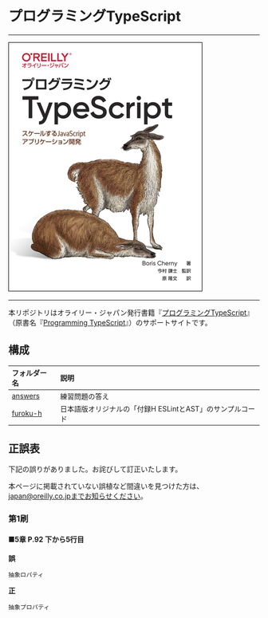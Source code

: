 # プログラミングTypeScript

---

![表紙](programming-typescript-ja.png)

---

本リポジトリはオライリー・ジャパン発行書籍『[プログラミングTypeScript](http://www.oreilly.co.jp/books/9784873119045/)』（原書名『[Programming TypeScript](http://shop.oreilly.com/product/0636920158059.do)』）のサポートサイトです。

## 構成

|フォルダー名           |説明 |
|:--                    |:--  |
|[answers](./answers)   |練習問題の答え |
|[furoku-h](./furoku-h) |日本語版オリジナルの「付録H ESLintとAST」のサンプルコード |

## 正誤表

下記の誤りがありました。お詫びして訂正いたします。

本ページに掲載されていない誤植など間違いを見つけた方は、japan@oreilly.co.jpまでお知らせください。

### 第1刷

#### ■5章 P.92 下から5行目
**誤**
```
抽象ロパティ
```
**正**
```
抽象プロパティ
```
